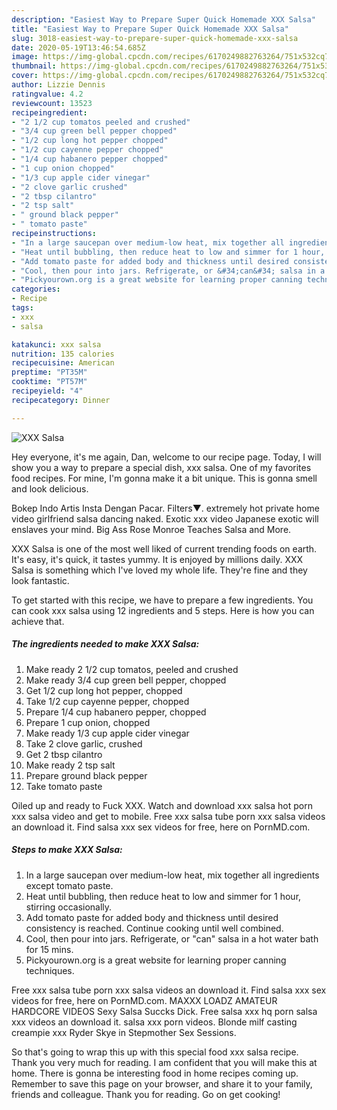 ```yaml
---
description: "Easiest Way to Prepare Super Quick Homemade XXX Salsa"
title: "Easiest Way to Prepare Super Quick Homemade XXX Salsa"
slug: 3018-easiest-way-to-prepare-super-quick-homemade-xxx-salsa
date: 2020-05-19T13:46:54.685Z
image: https://img-global.cpcdn.com/recipes/6170249882763264/751x532cq70/xxx-salsa-recipe-main-photo.jpg
thumbnail: https://img-global.cpcdn.com/recipes/6170249882763264/751x532cq70/xxx-salsa-recipe-main-photo.jpg
cover: https://img-global.cpcdn.com/recipes/6170249882763264/751x532cq70/xxx-salsa-recipe-main-photo.jpg
author: Lizzie Dennis
ratingvalue: 4.2
reviewcount: 13523
recipeingredient:
- "2 1/2 cup tomatos peeled and crushed"
- "3/4 cup green bell pepper chopped"
- "1/2 cup long hot pepper chopped"
- "1/2 cup cayenne pepper chopped"
- "1/4 cup habanero pepper chopped"
- "1 cup onion chopped"
- "1/3 cup apple cider vinegar"
- "2 clove garlic crushed"
- "2 tbsp cilantro"
- "2 tsp salt"
- " ground black pepper"
- " tomato paste"
recipeinstructions:
- "In a large saucepan over medium-low heat, mix together all ingredients except tomato paste."
- "Heat until bubbling, then reduce heat to low and simmer for 1 hour, stirring occasionally."
- "Add tomato paste for added body and thickness until desired consistency is reached. Continue cooking until well combined."
- "Cool, then pour into jars. Refrigerate, or &#34;can&#34; salsa in a hot water bath for 15 mins."
- "Pickyourown.org is a great website for learning proper canning techniques."
categories:
- Recipe
tags:
- xxx
- salsa

katakunci: xxx salsa 
nutrition: 135 calories
recipecuisine: American
preptime: "PT35M"
cooktime: "PT57M"
recipeyield: "4"
recipecategory: Dinner

---
```



![XXX Salsa](https://img-global.cpcdn.com/recipes/6170249882763264/751x532cq70/xxx-salsa-recipe-main-photo.jpg)

Hey everyone, it's me again, Dan, welcome to our recipe page. Today, I will show you a way to prepare a special dish, xxx salsa. One of my favorites food recipes. For mine, I'm gonna make it a bit unique. This is gonna smell and look delicious.

Bokep Indo Artis Insta Dengan Pacar. Filters▼. extremely hot private home video girlfriend salsa dancing naked. Exotic xxx video Japanese exotic will enslaves your mind. Big Ass Rose Monroe Teaches Salsa and More.

XXX Salsa is one of the most well liked of current trending foods on earth. It's easy, it's quick, it tastes yummy. It is enjoyed by millions daily. XXX Salsa is something which I've loved my whole life. They're fine and they look fantastic.


To get started with this recipe, we have to prepare a few ingredients. You can cook xxx salsa using 12 ingredients and 5 steps. Here is how you can achieve that.

<!--inarticleads1-->

##### The ingredients needed to make XXX Salsa:

1. Make ready 2 1/2 cup tomatos, peeled and crushed
1. Make ready 3/4 cup green bell pepper, chopped
1. Get 1/2 cup long hot pepper, chopped
1. Take 1/2 cup cayenne pepper, chopped
1. Prepare 1/4 cup habanero pepper, chopped
1. Prepare 1 cup onion, chopped
1. Make ready 1/3 cup apple cider vinegar
1. Take 2 clove garlic, crushed
1. Get 2 tbsp cilantro
1. Make ready 2 tsp salt
1. Prepare  ground black pepper
1. Take  tomato paste


Oiled up and ready to Fuck XXX. Watch and download xxx salsa hot porn xxx salsa video and get to mobile. Free xxx salsa tube porn xxx salsa videos an download it. Find salsa xxx sex videos for free, here on PornMD.com. 

<!--inarticleads2-->

##### Steps to make XXX Salsa:

1. In a large saucepan over medium-low heat, mix together all ingredients except tomato paste.
1. Heat until bubbling, then reduce heat to low and simmer for 1 hour, stirring occasionally.
1. Add tomato paste for added body and thickness until desired consistency is reached. Continue cooking until well combined.
1. Cool, then pour into jars. Refrigerate, or &#34;can&#34; salsa in a hot water bath for 15 mins.
1. Pickyourown.org is a great website for learning proper canning techniques.


Free xxx salsa tube porn xxx salsa videos an download it. Find salsa xxx sex videos for free, here on PornMD.com. MAXXX LOADZ AMATEUR HARDCORE VIDEOS Sexy Salsa Succks Dick. Free salsa xxx hq porn salsa xxx videos an download it. salsa xxx porn videos. Blonde milf casting creampie xxx Ryder Skye in Stepmother Sex Sessions. 

So that's going to wrap this up with this special food xxx salsa recipe. Thank you very much for reading. I am confident that you will make this at home. There is gonna be interesting food in home recipes coming up. Remember to save this page on your browser, and share it to your family, friends and colleague. Thank you for reading. Go on get cooking!
